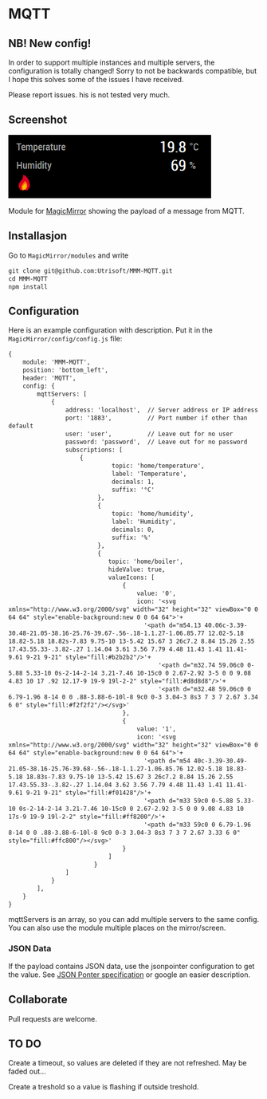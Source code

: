 # MQTT

## NB! New config!

In order to support multiple instances and multiple servers, the configuration is totally changed! Sorry to not be backwards compatible, but I hope this solves some of the issues I have received.

Please report issues. his is not tested very much.

## Screenshot

![Screenshot](doc/MQTT_icons.png)

Module for [MagicMirror](https://github.com/MichMich/MagicMirror/) showing the payload of a message from MQTT.

## Installasjon

Go to `MagicMirror/modules` and write

    git clone git@github.com:Utrisoft/MMM-MQTT.git
    cd MMM-MQTT
    npm install



## Configuration

Here is an example configuration with description. Put it in the `MagicMirror/config/config.js` file:

    {
        module: 'MMM-MQTT',
        position: 'bottom_left',
        header: 'MQTT',
        config: {
            mqttServers: [
                {
                    address: 'localhost',  // Server address or IP address
                    port: '1883',          // Port number if other than default
                    user: 'user',          // Leave out for no user
                    password: 'password',  // Leave out for no password
                    subscriptions: [
                        {
                        		 topic: 'home/temperature',
                        		 label: 'Temperature',
                        		 decimals: 1,
                        		 suffix: '°C'
                        	 },
                        	 {
                        		 topic: 'home/humidity',
                        		 label: 'Humidity',
                        		 decimals: 0,
                        		 suffix: '%'
                        	 },
                        	 {
								topic: 'home/boiler',
								hideValue: true,
								valueIcons: [
									{
										value: '0',
										icon: '<svg xmlns="http://www.w3.org/2000/svg" width="32" height="32" viewBox="0 0 64 64" style="enable-background:new 0 0 64 64">'+
										  '<path d="m54.13 40.06c-3.39-30.48-21.05-38.16-25.76-39.67-.56-.18-1.1.27-1.06.85.77 12.02-5.18 18.82-5.18 18.82s-7.83 9.75-10 13-5.42 15.67 3 26c7.2 8.84 15.26 2.55 17.43.55.33-.3.82-.27 1.14.04 3.61 3.56 7.79 4.48 11.43 1.41 11.41-9.61 9-21 9-21" style="fill:#b2b2b2"/>'+
											  '<path d="m32.74 59.06c0 0-5.88 5.33-10 0s-2-14-2-14 3.21-7.46 10-15c0 0 2.67-2.92 3-5 0 0 9.08 4.83 10 17 .92 12.17-9 19-9 19l-2-2" style="fill:#d8d8d8"/>'+
											  '<path d="m32.48 59.06c0 0 6.79-1.96 8-14 0 0 .88-3.88-6-10l-8 9c0 0-3 3.04-3 8s3 7 3 7 2.67 3.34 6 0" style="fill:#f2f2f2"/></svg>'
									},
									{
										value: '1',
										icon: '<svg xmlns="http://www.w3.org/2000/svg" width="32" height="32" viewBox="0 0 64 64" style="enable-background:new 0 0 64 64">'+
										  '<path d="m54 40c-3.39-30.49-21.05-38.16-25.76-39.68-.56-.18-1.1.27-1.06.85.76 12.02-5.18 18.83-5.18 18.83s-7.83 9.75-10 13-5.42 15.67 3 26c7.2 8.84 15.26 2.55 17.43.55.33-.3.82-.27 1.14.04 3.62 3.56 7.79 4.48 11.43 1.41 11.41-9.61 9-21 9-21" style="fill:#f01428"/>'+
										  '<path d="m33 59c0 0-5.88 5.33-10 0s-2-14-2-14 3.21-7.46 10-15c0 0 2.67-2.92 3-5 0 0 9.08 4.83 10 17s-9 19-9 19l-2-2" style="fill:#ff8200"/>'+
										  '<path d="m33 59c0 0 6.79-1.96 8-14 0 0 .88-3.88-6-10l-8 9c0 0-3 3.04-3 8s3 7 3 7 2.67 3.33 6 0" style="fill:#ffc800"/></svg>'
									}
								]
		                    }
                    ]
                }
            ],
        }
    }


mqttServers is an array, so you can add multiple servers to the same config. You can also use the module multiple places on the mirror/screen.

### JSON Data

If the payload contains JSON data, use the jsonpointer configuration to get the value. See [JSON Ponter specification](https://tools.ietf.org/html/rfc6901) or google an easier description.

## Collaborate

Pull requests are welcome.

## TO DO


Create a timeout, so values are deleted if they are not refreshed. May be faded out...

Create a treshold so a value is flashing if outside treshold.
